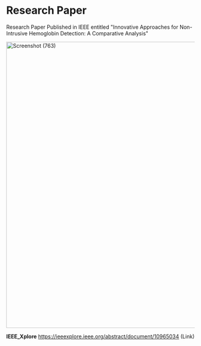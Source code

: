 # Research Paper
Research Paper Published in IEEE entitled "Innovative Approaches for Non-Intrusive Hemoglobin Detection: A Comparative Analysis"


<img width="1110" height="765" alt="Screenshot (763)" src="https://github.com/user-attachments/assets/bcde8b79-c627-4ff9-9148-4b5e7fba0531" />







**IEEE_Xplore** https://ieeexplore.ieee.org/abstract/document/10965034 (Link)
